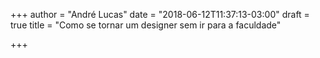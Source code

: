 +++
author = "André Lucas"
date = "2018-06-12T11:37:13-03:00"
draft = true
title = "Como se tornar um designer sem ir para a faculdade"

+++
